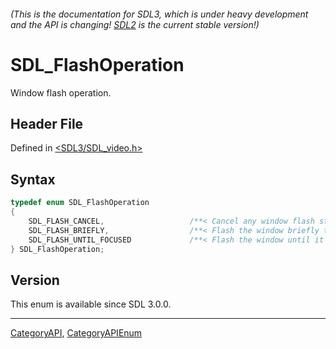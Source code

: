 ###### (This is the documentation for SDL3, which is under heavy development and the API is changing! [SDL2](https://wiki.libsdl.org/SDL2/) is the current stable version!)
# SDL_FlashOperation

Window flash operation.

## Header File

Defined in [<SDL3/SDL_video.h>](https://github.com/libsdl-org/SDL/blob/main/include/SDL3/SDL_video.h)

## Syntax

```c
typedef enum SDL_FlashOperation
{
    SDL_FLASH_CANCEL,                   /**< Cancel any window flash state */
    SDL_FLASH_BRIEFLY,                  /**< Flash the window briefly to get attention */
    SDL_FLASH_UNTIL_FOCUSED             /**< Flash the window until it gets focus */
} SDL_FlashOperation;
```

## Version

This enum is available since SDL 3.0.0.

----
[CategoryAPI](CategoryAPI), [CategoryAPIEnum](CategoryAPIEnum)

